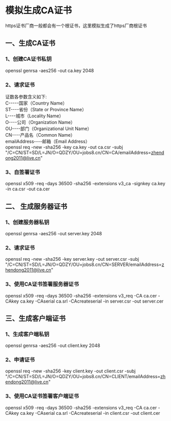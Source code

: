 # 模拟生成CA证书
https证书厂商一般都会有一个根证书，这里模拟生成了https厂商根证书

## 一、生成CA证书
### 1、创建CA证书私钥 </br>
openssl genrsa -aes256 -out ca.key 2048 </br>
### 2、请求证书
证数各参数含义如下: </br>
C-----国家（Country Name）  </br>
ST----省份（State or Province Name） </br>
L----城市（Locality Name）  </br>
O----公司（Organization Name） </br>
OU----部门（Organizational Unit Name） </br>
CN----产品名（Common Name） </br>
emailAddress----邮箱（Email Address）</br>
openssl req -new -sha256 -key ca.key -out ca.csr -subj "/C=CN/ST=SD/L=JN/O=QDZY/OU=jobs8.cn/CN=CA/emailAddress=zhendong2011@live.cn" </br>
### 3、自签署证书
openssl x509 -req -days 36500 -sha256 -extensions v3_ca -signkey ca.key -in ca.csr -out ca.cer </br>


## 二、 生成服务器证书
### 1、创建服务器私钥 
openssl genrsa -aes256 -out server.key 2048
### 2、请求证书
openssl req -new -sha256 -key server.key -out server.csr -subj "/C=CN/ST=SD/L=JN/O=QDZY/OU=jobs8.cn/CN=SERVER/emailAddress=zhendong2011@live.cn"
### 3、使用CA证书签署服务器证书
openssl x509 -req -days 36500 -sha256 -extensions v3_req  -CA  ca.cer -CAkey ca.key  -CAserial ca.srl  -CAcreateserial -in server.csr -out server.cer


## 三、生成客户端证书
### 1、生成客户端私钥
openssl genrsa -aes256 -out client.key 2048
### 2、申请证书
openssl req -new -sha256 -key client.key  -out client.csr -subj "/C=CN/ST=SD/L=JN/O=QDZY/OU=jobs8.cn/CN=CLIENT/emailAddress=zhendong2011@live.cn"
### 3、使用CA证书签署客户端证书
openssl x509 -req -days 36500 -sha256 -extensions v3_req  -CA  ca.cer -CAkey ca.key  -CAserial ca.srl  -CAcreateserial -in client.csr -out client.cer
